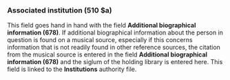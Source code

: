 ### Associated institution (510 $a)

This field goes hand in hand with the field **Additional biographical information (678)**. If additional biographical information about the person in question is found on a musical source, especially if this concerns information that is not readily found in other reference sources, the citation from the musical source is entered in the field **Additional biographical information (678)** and the siglum of the holding library is entered here. This field is linked to the **Institutions** authority file.
